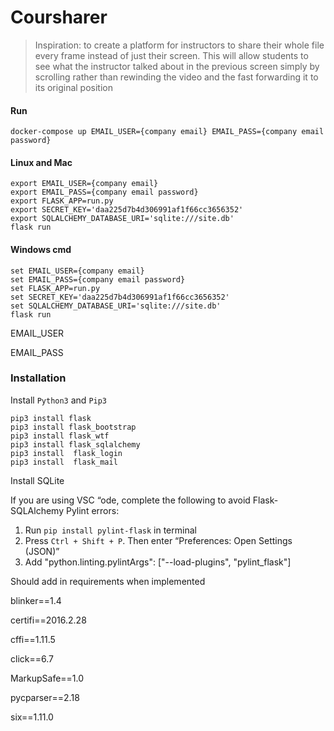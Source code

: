 # Coursharer

> Inspiration: to create a platform for instructors to share their whole file every frame instead of just their screen. This will allow students to see what the instructor talked about in the previous screen simply by scrolling rather than rewinding the video and the fast forwarding it to its original position

#### Run
```
docker-compose up EMAIL_USER={company email} EMAIL_PASS={company email password}
```


#### Linux and Mac

```terminal
export EMAIL_USER={company email}
export EMAIL_PASS={company email password}
export FLASK_APP=run.py
export SECRET_KEY='daa225d7b4d306991af1f66cc3656352'
export SQLALCHEMY_DATABASE_URI='sqlite:///site.db'
flask run
```

#### Windows cmd

```Linux
set EMAIL_USER={company email}
set EMAIL_PASS={company email password}
set FLASK_APP=run.py
set SECRET_KEY='daa225d7b4d306991af1f66cc3656352'
set SQLALCHEMY_DATABASE_URI='sqlite:///site.db'
flask run
```

EMAIL_USER

EMAIL_PASS

### Installation

Install `Python3` and `Pip3`

```Linux
pip3 install flask
pip3 install flask_bootstrap
pip3 install flask_wtf
pip3 install flask_sqlalchemy
pip3 install  flask_login
pip3 install  flask_mail
```

Install SQLite

If you are using VSC “ode, complete the following to avoid Flask-SQLAlchemy Pylint errors:

1. Run `pip install pylint-flask` in terminal
2. Press `Ctrl + Shift + P`. Then enter “Preferences: Open Settings (JSON)”
3. Add "python.linting.pylintArgs": ["--load-plugins", "pylint_flask"]



Should add in requirements when implemented

blinker==1.4

certifi==2016.2.28

cffi==1.11.5

click==6.7

MarkupSafe==1.0

pycparser==2.18

six==1.11.0
